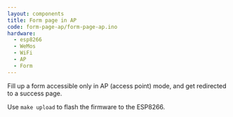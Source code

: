 ```yaml
---
layout: components
title: Form page in AP
code: form-page-ap/form-page-ap.ino
hardware:
  - esp8266
  - WeMos
  - WiFi
  - AP
  - Form
---
```


Fill up a form accessible only in AP (access point) mode, and get redirected to a success page.

Use `make upload` to flash the firmware to the ESP8266.
